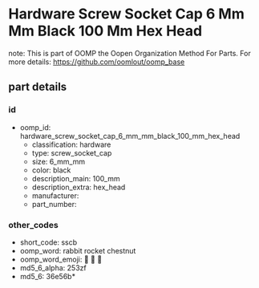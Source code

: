 # Hardware Screw Socket Cap 6 Mm Mm Black 100 Mm Hex Head  

note: This is part of OOMP the Oopen Organization Method For Parts. For more details: https://github.com/oomlout/oomp_base

##  part details





### id
* oomp_id: hardware_screw_socket_cap_6_mm_mm_black_100_mm_hex_head
  * classification: hardware
  * type: screw_socket_cap
  * size: 6_mm_mm
  * color: black
  * description_main: 100_mm
  * description_extra: hex_head
  * manufacturer: 
  * part_number: 

### other_codes
* short_code: sscb
* oomp_word: rabbit rocket chestnut
* oomp_word_emoji: :rabbit: :rocket: :chestnut:
* md5_6_alpha: 253zf
* md5_6: 36e56b* 